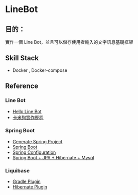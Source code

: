 # LineBot

## 目的：

實作一個 Line Bot，並且可以儲存使用者輸入的文字訊息基礎框架

## Skill Stack

* Docker , Docker-compose 


##  Reference

### Line Bot

* [Hello Line Bot](https://github.com/cslin0915/hello-line-bot)
* [卡米狗實作歷程](https://ithelp.ithome.com.tw/users/20107309/ironman/1253)

### Spring Boot

* [Generate Spring Project](https://start.spring.io/)
* [Spring Boot](https://docs.spring.io/spring-boot/docs/current/reference/html/)
* [Spring Configuration](https://docs.spring.io/spring-boot/docs/current/reference/html/common-application-properties.html)
* [Spring Boot + JPA + Hibernate + Mysql](https://www.concretepage.com/spring-boot/spring-boot-rest-jpa-hibernate-mysql-example)

### Liquibase 

* [Gradle Plugin](https://github.com/liquibase/liquibase-gradle-plugin)
* [Hibernate Plugin](https://github.com/liquibase/liquibase-hibernate)
